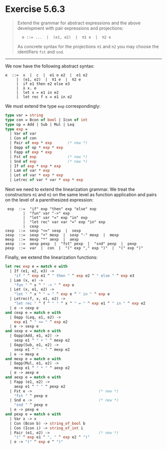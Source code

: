 # Exercise 5.6.3

> Extend the grammar for abstract expressions and the above development with pair expressions and projections:
> ```text
>   e ::= ...  |  (e1, e2)  |  π1 e  |  π2 e
> ```
> As concrete syntax for the projections `π1` and `π2` you may choose the identifiers `fst` and `snd`.

---

We now have the following abstract syntax:
```text
e  ::=  x  |  c  |  e1 o e2  |  e1 e2
     |  (e1, e2)  |  π1 e  |  π2 e
     |  if e1 then e2 else e3
     |  λ x. e
     |  let x = e1 in e2
     |  let rec f x = e1 in e2
```

We must extend the type `exp` correspondingly:
```ocaml
type var = string
type con = Bcon of bool | Icon of int
type op = Add | Sub | Mul | Leq
type exp =
  | Var of var
  | Con of con
  | Pair of exp * exp       (* new *)
  | Oapp of op * exp * exp
  | Fapp of exp * exp
  | Fst of exp              (* new *)
  | Snd of exp              (* new *)
  | If of exp * exp * exp
  | Lam of var * exp
  | Let of var * exp * exp
  | Letrec of var * var * exp * exp
```

Next we need to extend the linearization grammar.
We treat the constructors `π1` and `π2` on the same level as function application and pairs on the level of a parenthesized expression:
```text
 exp  ::=  "if" exp "then" exp "else" exp
        |  "fun" var "->" exp
        |  "let" var "=" exp "in" exp
        |  "let rec" var var "=" exp "in" exp
        |  cexp
cexp  ::=  sexp "<=" sexp  |  sexp
sexp  ::=  sexp "+" mexp  |  sexp "-" mexp  |  mexp
mexp  ::=  mexp "*" aexp  |  aexp
aexp  ::=  aexp pexp  |  "fst" pexp  |  "snd" pexp  |  pexp
pexp  ::=  var  |  con  |  "(" exp "," exp ")"  |  "(" exp ")"
```

Finally, we extend the linearization functions:
```ocaml
let rec exp e = match e with
  | If (e1, e2, e3) ->
    "if " ^ exp e1 ^ " then " ^ exp e2 ^ " else " ^ exp e3
  | Lam (x, e) ->
    "fun " ^ x ^ " -> " ^ exp e
  | Let (x, e1, e2) ->
    "let " ^ x ^ " = " ^ exp e ^ " in " ^ exp e
  | Letrec(f, x, e1, e2) ->
    "let rec " ^ f ^ " " ^ x ^ " = " ^ exp e1 ^ " in " ^ exp e2
  | e -> cexp e
and cexp e = match e with
  | Oapp (Leq, e1, e2) ->
    exp e1 ^ " <= " ^ exp e2
  | e -> sexp e
and sexp e = match e with
  | Oapp(Add, e1, e2) ->
    sexp e1 ^ " + " ^ mexp e2
  | Oapp(Sub, e1, e2) ->
    sexp e1 ^ " - " ^ mexp e2
  | e -> mexp e
and mexp e = match e with
  | Oapp(Mul, e1, e2) ->
    mexp e1 ^ " * " ^ aexp e2
  | e -> aexp e
and aexp e = match e with
  | Fapp (e1, e2) ->
    aexp e1 ^ " " ^ pexp e2
  | Fst e ->                              (* new *)
    "fst " ^ pexp e
  | Snd e ->                              (* new *)
    "snd " ^ pexp e
  | e -> pexp e
and pexp e = match e with
  | Var x -> x
  | Con (Bcon b) -> string_of_bool b
  | Con (Icon i) -> string_of_int i
  | Pair (e1, e2) ->                      (* new *)
    "(" ^ exp e1 ^ ", " ^ exp e2 ^ ")"
  | e -> "(" ^ exp e ^ ")"
```
